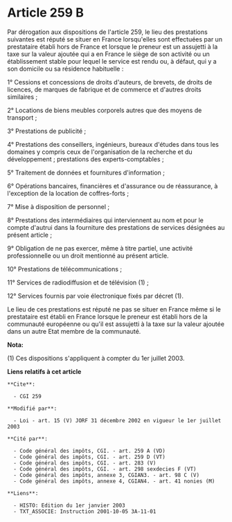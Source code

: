 # Article 259 B

Par dérogation aux dispositions de l'article 259, le lieu des prestations suivantes est réputé se situer en France
lorsqu'elles sont effectuées par un prestataire établi hors de France et lorsque le preneur est un assujetti à la taxe sur la
valeur ajoutée qui a en France le siège de son activité ou un établissement stable pour lequel le service est rendu ou, à
défaut, qui y a son domicile ou sa résidence habituelle :

1° Cessions et concessions de droits d'auteurs, de brevets, de droits de licences, de marques de fabrique et de commerce et
d'autres droits similaires ;

2° Locations de biens meubles corporels autres que des moyens de transport ;

3° Prestations de publicité ;

4° Prestations des conseillers, ingénieurs, bureaux d'études dans tous les domaines y compris ceux de l'organisation de la
recherche et du développement ; prestations des experts-comptables ;

5° Traitement de données et fournitures d'information ;

6° Opérations bancaires, financières et d'assurance ou de réassurance, à l'exception de la location de coffres-forts ;

7° Mise à disposition de personnel ;

8° Prestations des intermédiaires qui interviennent au nom et pour le compte d'autrui dans la fourniture des prestations de
services désignées au présent article ;

9° Obligation de ne pas exercer, même à titre partiel, une activité professionnelle ou un droit mentionné au présent article.

10° Prestations de télécommunications ;

11° Services de radiodiffusion et de télévision (1) ;

12° Services fournis par voie électronique fixés par décret (1).

Le lieu de ces prestations est réputé ne pas se situer en France même si le prestataire est établi en France lorsque le
preneur est établi hors de la communauté européenne ou qu'il est assujetti à la taxe sur la valeur ajoutée dans un autre Etat
membre de la communauté.

**Nota:**

(1) Ces dispositions s'appliquent à compter du 1er juillet 2003.

**Liens relatifs à cet article**

	**Cite**:

	  - CGI 259

	**Modifié par**:

	  - Loi - art. 15 (V) JORF 31 décembre 2002 en vigueur le 1er juillet 2003

	**Cité par**:

	  - Code général des impôts, CGI. - art. 259 A (VD)
	  - Code général des impôts, CGI. - art. 259 D (VT)
	  - Code général des impôts, CGI. - art. 283 (V)
	  - Code général des impôts, CGI. - art. 298 sexdecies F (VT)
	  - Code général des impôts, annexe 3, CGIAN3. - art. 98 C (V)
	  - Code général des impôts, annexe 4, CGIAN4. - art. 41 nonies (M)

	**Liens**:

	  - HISTO: Edition du 1er janvier 2003
	  - TXT_ASSOCIE: Instruction 2001-10-05 3A-11-01
